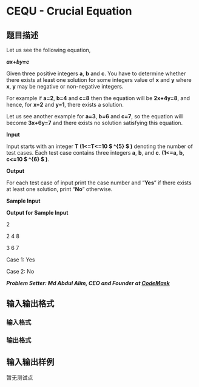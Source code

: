 # CEQU - Crucial Equation

## 题目描述

Let us see the following equation,

_**ax+by=c**_

Given three positive integers **a**, **b** and **c**. You have to determine whether there exists at least one solution for some integers value of **x** and **y** where **x**, **y** may be negative or non-negative integers.

For example if **a=2**, **b=4** and **c=8** then the equation will be **2x+4y=8**, and hence, for **x=2** and **y=1**, there exists a solution.

Let us see another example for **a=3**, **b=6** and **c=7**, so the equation will become **3x+6y=7** and there exists no solution satisfying this equation.

**Input**

Input starts with an integer **T (1<=T<=10 $ ^{5} $ )** denoting the number of test cases. Each test case contains three integers **a**, **b**, and **c**. **(1<=a, b, c<=10 $ ^{6} $ )**.

**Output**

For each test case of input print the case number and “**Yes**” if there exists at least one solution, print “**No**” otherwise.

**Sample Input**

**Output for Sample Input**

2

2 4 8

3 6 7

Case 1: Yes

Case 2: No

**_Problem Setter: Md Abdul Alim, CEO and Founder at [CodeMask](https://www.facebook.com/codemaskcp/)_**

## 输入输出格式

### 输入格式

### 输出格式

## 输入输出样例

暂无测试点


